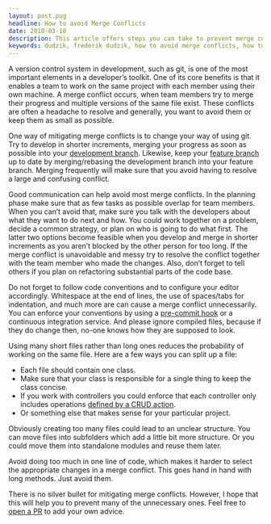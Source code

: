 ```yaml
---
layout: post.pug
headline: How to avoid Merge Conflicts
date: 2018-03-18
description: This article offers steps you can take to prevent merge conflicts from occurring.
keywords: dudzik, frederik dudzik, how to avoid merge conflicts, how to avoid a merge conflict, merge conflict, how to prevent merge conflicts
---
```


A version control system in development, such as git, is one of the most important elements in a developer’s toolkit. 
One of its core benefits is that it enables a team to work on the same project with each member using their own machine.
A merge conflict occurs, when team members try to merge their progress and multiple versions of the same file exist.
These conflicts are often a headache to resolve and generally, you want to avoid them or keep them as small as possible.

One way of mitigating merge conflicts is to change your way of using git.
Try to develop in shorter increments, merging your progress as soon as possible into your [development branch](http://nvie.com/posts/a-successful-git-branching-model/).
Likewise, keep your [feature branch](https://softwareengineering.stackexchange.com/a/266827) up to date by merging/rebasing the development branch into your feature branch.
Merging frequently will make sure that you avoid having to resolve a large and confusing conflict.

Good communication can help avoid most merge conflicts.
In the planning phase make sure that as few tasks as possible overlap for team members.
When you can’t avoid that, make sure you talk with the developers about what they want to do next and how.
You could work together on a problem, decide a common strategy, or plan on who is going to do what first. 
The latter two options become feasible when you develop and merge in shorter increments as you aren’t blocked by the other person for too long.
If the merge conflict is unavoidable and messy try to resolve the conflict together with the team member who made the changes.
Also, don’t forget to tell others if you plan on refactoring substantial parts of the code base.

Do not forget to follow code conventions and to configure your editor accordingly.
Whitespace at the end of lines, the use of spaces/tabs for indentation, and much more are can cause a merge conflict unnecessarily.
You can enforce your conventions by using a [pre-commit hook](https://git-scm.com/book/en/v2/Customizing-Git-Git-Hooks) or a continuous integration service.
And please ignore compiled files, because if they do change then, no-one knows how they are supposed to look.

Using many short files rather than long ones reduces the probability of working on the same file.
Here are a few ways you can split up a file:

* Each file should contain one class. 
* Make sure that your class is responsible for a single thing to keep the class concise.
* If you work with controllers you could enforce that each controller only includes operations [defined by a CRUD action](/digress-into-development/how-to-fix-bloated-controllers/).
* Or something else that makes sense for your particular project.

Obviously creating too many files could lead to an unclear structure.
You can move files into subfolders which add a little bit more structure.
Or you could move them into standalone modules and reuse them later.

Avoid doing too much in one line of code, which makes it harder to select the appropriate changes in a merge conflict.
This goes hand in hand with long methods.
Just avoid them.

There is no silver bullet for mitigating merge conflicts.
However, I hope that this will help you to prevent many of the unnecessary ones.
Feel free to [open a PR](https://github.com/doodzik/dudzik.co/tree/master/src/digress-into-development) to add your own advice.

